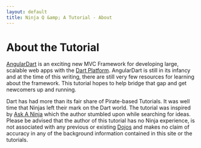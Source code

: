```yaml
---
layout: default
title: Ninja Q &amp; A Tutorial - About
---
```


# About the Tutorial

[AngularDart](http://angulardart.org) is an exciting new MVC Framework for 
developing large, scalable web apps with the
[Dart Platform](http://dartlangu.org). AngularDart is still in its infancy and
at the time of this writing, there are still very few resources for learning
about the framework. This tutorial hopes to help bridge that gap and get
newcomers up and running.

Dart has had more than its fair share of Pirate-based Tutorials. It was well
time that Ninjas left their mark on the Dart world. The tutorial was inspired
by [Ask A Ninja](http://askaninja.com/) which the author stumbled upon while 
searching for ideas. Please be advised that the author of this tutorial has
no Ninja experience, is not associated with any previous or existing 
[Dojos](http://en.wikipedia.org/wiki/Dojo) and makes no claim of accuracy in
any of the background information contained in this site or the tutorials.
